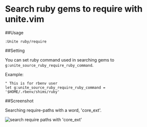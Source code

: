 # Search ruby gems to require with unite.vim

##Usage

```
:Unite ruby/require
```

##Setting

You can set ruby command used in searching gems to `g:unite_source_ruby_require_ruby_command`.

Example:

```VimL
" This is for rbenv user
let g:unite_source_ruby_require_ruby_command = '$HOME/.rbenv/shims/ruby'
```

##Screenshot

Searching require-paths with a word, 'core_ext'.

![search require paths with 'core_ext'](https://raw.github.com/rhysd/unite-ruby-require.vim/master/screen.jpg)
